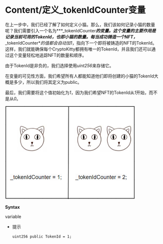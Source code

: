 # Content/定义_tokenIdCounter变量

在上一步中，我们已经了解了如何定义小猫。那么，我们该如何记录小猫的数量呢？我们需要引入一个名为***_tokenIdCounter***的变量。这个变量的主要作用是记录当前可用的TokenId，也即小猫的数量。每当成功铸造一个NFT，***_tokenIdCounter***的值都会自动加*1*，指向下一个即将被铸造的NFT的TokenId。这样，我们就能确保每个CryptoKitty都拥有唯一的TokenId，并且我们还可以通过这个变量轻松地追踪NFT的数量和顺序。

由于TokenId是非负的，我们选择使用*uint256*来存储它。

在变量的可见性方面，我们希望所有人都能知道他们即将创建的小猫的TokenId大概是多少，所以我们将其定义为public。

最后，我们需要将这个值初始化为*1*，因为我们希望NFT的TokenId从*1*开始，而不是从*0*。

![Untitled](./img/2-1.png)

**Syntax**

variable

- 提示
    
    ```solidity
    uint256 public TokenId = 1;
    ```